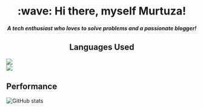 <h1 align='center'> :wave: Hi there, myself Murtuza!</h1>
<h4 align='center'><i>A tech enthusiast who loves to solve problems and a passionate blogger!</i></h4>


<h2 align='center'>Languages Used</h2>

<a href="https://github.com/murtuzaalisurti">
  <img align='center' src="https://github-readme-stats.vercel.app/api/top-langs/?username=murtuzaalisurti&theme=dark&layout=compact" />
</a><br>


<a href="https://github.com/murtuzaalisurti">
  <img align='center' src="https://github-readme-stats.vercel.app/api?username=murtuzaalisurti&theme=dark&show_icons=true" />
</a>


## Performance

![GitHub stats](https://github-readme-stats.vercel.app/api?username=murtuzaalisurti&theme=dark&show_icons=true)  


